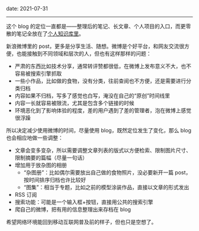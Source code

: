 date: 2021-07-31

---

<!--more-->

这个 blog 的定位一直都是——整理后的笔记、长文章、个人项目的入口，而更零散的笔记全放在了[个人知识库里](https://wiki.noodlefighter.com)。

新浪微博里的 post，更多是分享生活、随想。微博是个好平台，和网友交流很方便，也能接触到不同领域和层次的人，但也有这样那样的问题：

- 严肃的东西比如技术分享，通常转评赞都很低，在微博上发布意义不大，也不容易被搜索引擎抓取
- 一些小作品，比如做的食物，没有分类，往前查阅也不方便，还是需要进行分类归档
- 内容如果不归档，写多了感觉也白写，淹没在自己的“原创”时间线里
- 内容一长就容易被限流，尤其是包含多个链接的时候
- 环境恶化到了影响体验的程度，差的用户遇到了差的管理者，泡在微博上感觉很浮躁

所以决定减少使用微博的时间，尽量使用 blog，既然定位发生了变化，那么 blog 也会相应地做一些调整：

- 文章会变多变杂，所以需要调整文章列表的版式以方便检索、限制图片尺寸、限制摘要的篇幅（尽量一句话）
- 增加用于放杂图的相册
  - “杂图册”：比如偶尔需要放出自己做的食物照片，没必要新开一篇 post，按时间排序归档也许比较好
  - “图集”：相当于专题，比如之前的模型涂装作品，直接以文章的形式发出
- RSS 订阅
- 搜索功能：可能是一个输入框+按钮，直接用公共的搜索引擎
- 爬自己的微博，把有用的信息整理出来存档在 blog

希望网络环境能回到移动互联网普及前的样子，但也只是空想了。
